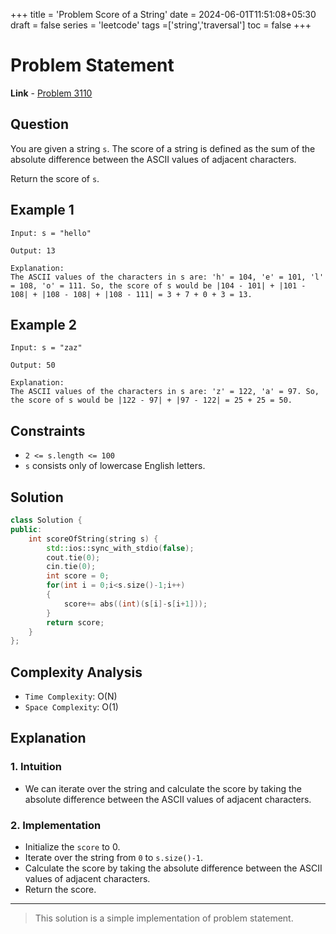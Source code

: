 +++
title = 'Problem Score of a String'
date = 2024-06-01T11:51:08+05:30
draft = false
series = 'leetcode'
tags =['string','traversal']
toc = false
+++

# Problem Statement

**Link** - [Problem 3110](https://leetcode.com/problems/score-of-a-string/description/)

## Question

You are given a string `s`. The score of a string is defined as the sum of the absolute difference between the ASCII values of adjacent characters.

Return the score of `s`.

## Example 1

```text
Input: s = "hello"

Output: 13

Explanation:
The ASCII values of the characters in s are: 'h' = 104, 'e' = 101, 'l' = 108, 'o' = 111. So, the score of s would be |104 - 101| + |101 - 108| + |108 - 108| + |108 - 111| = 3 + 7 + 0 + 3 = 13.
```

## Example 2

```text
Input: s = "zaz"

Output: 50

Explanation:
The ASCII values of the characters in s are: 'z' = 122, 'a' = 97. So, the score of s would be |122 - 97| + |97 - 122| = 25 + 25 = 50.
```

## Constraints

- `2 <= s.length <= 100`
- `s` consists only of lowercase English letters.

## Solution

```cpp
class Solution {
public:
    int scoreOfString(string s) {
        std::ios::sync_with_stdio(false);
        cout.tie(0);
        cin.tie(0);
        int score = 0;
        for(int i = 0;i<s.size()-1;i++)
        {
            score+= abs((int)(s[i]-s[i+1]));
        }
        return score;
    }
};
```

## Complexity Analysis

- `Time Complexity`: O(N)
- `Space Complexity`: O(1)

## Explanation

### 1. Intuition

- We can iterate over the string and calculate the score by taking the absolute difference between the ASCII values of adjacent characters.

### 2. Implementation

- Initialize the `score` to 0.
- Iterate over the string from `0` to `s.size()-1`.
- Calculate the score by taking the absolute difference between the ASCII values of adjacent characters.
- Return the score.

---

> This solution is a simple implementation of problem statement.
